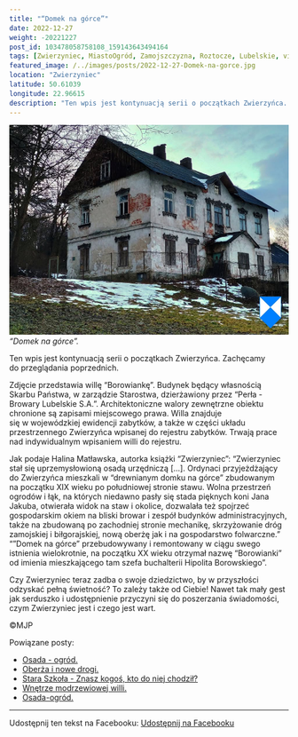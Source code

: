 ```yaml
---
title: "“Domek na górce”"
date: 2022-12-27
weight: -20221227
post_id: 103478058758108_159143643494164
tags: [Zwierzyniec, MiastoOgród, Zamojszczyzna, Roztocze, Lubelskie, villarestituta, turystyka, dziedzictwo, zabytki, krajobrazy]
featured_image: /../images/posts/2022-12-27-Domek-na-gorce.jpg
location: "Zwierzyniec"
latitude: 50.61039
longitude: 22.96615
description: "Ten wpis jest kontynuacją serii o początkach Zwierzyńca. Zachęcamy do przeglądania poprzednich...."
---
```


![“Domek na górce”.](/images/posts/2022-12-27-Domek-na-gorce.jpg)
*“Domek na górce”.*

Ten wpis jest kontynuacją serii o początkach Zwierzyńca. Zachęcamy do przeglądania poprzednich.

Zdjęcie przedstawia willę “Borowiankę”. Budynek będący własnością Skarbu Państwa, w zarządzie Starostwa, dzierżawiony przez “Perła - Browary Lubelskie S.A.”.
Architektoniczne walory zewnętrzne obiektu chronione są zapisami miejscowego prawa. Willa znajduje się w wojewódzkiej ewidencji zabytków, a także w części układu przestrzennego Zwierzyńca wpisanej do rejestru zabytków. Trwają prace nad indywidualnym wpisaniem willi do rejestru.

Jak podaje Halina Matławska, autorka książki “Zwierzyniec”:
“Zwierzyniec stał się uprzemysłowioną osadą urzędniczą [...].
Ordynaci przyjeżdżający do Zwierzyńca mieszkali w “drewnianym domku na górce” zbudowanym na początku XIX wieku po południowej stronie stawu. Wolna przestrzeń ogrodów i łąk, na których niedawno pasły się stada pięknych koni Jana Jakuba, otwierała widok na staw i okolice, dozwalała też spojrzeć gospodarskim okiem na bliski browar i zespół budynków administracyjnych, także na zbudowaną po zachodniej stronie mechanikę, skrzyżowanie dróg zamojskiej i biłgorajskiej, nową oberżę jak i na gospodarstwo folwarczne.”
“”Domek na górce” przebudowywany i remontowany w ciągu swego istnienia wielokrotnie, na początku XX wieku otrzymał nazwę “Borowianki” od imienia mieszkającego tam szefa buchalterii Hipolita Borowskiego”.

Czy Zwierzyniec teraz zadba o swoje dziedzictwo, by w przyszłości odzyskać pełną świetność?
To zależy także od Ciebie!
Nawet tak mały gest jak serduszko i udostępnienie przyczyni się do poszerzania świadomości, czym Zwierzyniec jest i czego jest wart.



©MJP

Powiązane posty:
- [Osada - ogród.](/posts/Osada-ogrod)
- [Oberża i nowe drogi.](/posts/Oberza-i-nowe-drogi)
- [Stara Szkoła - Znasz kogoś, kto do niej chodził?](/posts/Stara-Szkola-Znasz-kogos-kto-do-niej-chodzil)
- [Wnętrze modrzewiowej willi.](/posts/Wnetrze-modrzewiowej-willi)
- [Osada-ogród.](/posts/Osada-ogrod)


---

Udostępnij ten tekst na Facebooku:
[Udostępnij na Facebooku](https://www.facebook.com/sharer/sharer.php?u=https://stowarzyszeniewachniewskiej.pl/posts/Domek-na-gorce)

<script type="application/ld+json">
{
  "@context": "https://schema.org",
  "@type": "BlogPosting",
  "headline": "“Domek na górce”.",
  "datePublished": "2022-12-27",
  "dateModified": "2022-12-27",
  "author": {
    "@type": "Person",
    "name": "Michał Jan Patyk"
  },
  "publisher": {
    "@type": "Organization",
    "name": "Stowarzyszenie im. Aleksandry Wachniewskiej",
    "logo": {
      "@type": "ImageObject",
      "url": "https://stowarzyszeniewachniewskiej.pl/images/logo/logo.svg"
    }
  },
  "mainEntityOfPage": {
    "@type": "WebPage",
    "@id": "https://stowarzyszeniewachniewskiej.pl/posts/Domek-na-gorce"
  },
  "image": {
    "@type": "ImageObject",
    "url": "https://stowarzyszeniewachniewskiej.pl/images/posts/2022-12-27-Domek-na-gorce.jpg"
  },
  "articleSection": "Dziedzictwo Kulturowe i Zabytki",
  "keywords": "Zwierzyniec, MiastoOgród, Zamojszczyzna, Roztocze, Lubelskie, villarestituta, turystyka, dziedzictwo, zabytki, krajobrazy",
  "wordCount": 216,
  "articleBody": "Ten wpis jest kontynuacją serii o początkach Zwierzyńca. Zachęcamy do przeglądania poprzednich.\n\nZdjęcie przedstawia willę “Borowiankę”. Budynek będący własnością Skarbu Państwa, w zarządzie Starostwa, dzierżawiony przez “Perła - Browary Lubelskie S.A.”. \nArchitektoniczne walory zewnętrzne obiektu chronione są zapisami miejscowego prawa. Willa znajduje się w wojewódzkiej ewidencji zabytków, a także w części układu przestrzennego Zwierzyńca wpisanej do rejestru zabytków. Trwają prace nad indywidualnym wpisaniem willi do rejestru. \n\nJak podaje Halina Matławska, autorka książki “Zwierzyniec”:\n“Zwierzyniec stał się uprzemysłowioną osadą urzędniczą [...].\nOrdynaci przyjeżdżający do Zwierzyńca mieszkali w “drewnianym domku na górce” zbudowanym na początku XIX wieku po południowej stronie stawu. Wolna przestrzeń ogrodów i łąk, na których niedawno pasły się stada pięknych koni Jana Jakuba, otwierała widok na staw i okolice, dozwalała też spojrzeć gospodarskim okiem na bliski browar i zespół budynków administracyjnych, także na zbudowaną po zachodniej stronie mechanikę, skrzyżowanie dróg zamojskiej i biłgorajskiej, nową oberżę jak i na gospodarstwo folwarczne.”\n“”Domek na górce” przebudowywany i remontowany w ciągu swego istnienia wielokrotnie, na początku XX wieku otrzymał nazwę “Borowianki” od imienia mieszkającego tam szefa buchalterii Hipolita Borowskiego”.\n\nCzy Zwierzyniec teraz zadba o swoje dziedzictwo, by w przyszłości odzyskać pełną świetność?\nTo zależy także od Ciebie!\nNawet tak mały gest jak serduszko i udostępnienie przyczyni się do poszerzania świadomości, czym Zwierzyniec jest i czego jest wart.\n \n         \n\n©MJP",
  "description": "Odkryj piękno Zwierzyńca i jego zabytki.",
  "copyrightHolder": {
    "@type": "Person",
    "name": "Michał Jan Patyk"
  }
}
</script>
<script type="application/ld+json">
{
  "@context": "https://schema.org",
  "@type": "BreadcrumbList",
  "itemListElement": [
    {
      "@type": "ListItem",
      "position": 1,
      "name": "Home",
      "item": "https://stowarzyszeniewachniewskiej.pl"
    },
    {
      "@type": "ListItem",
      "position": 2,
      "name": "posts",
      "item": "https://stowarzyszeniewachniewskiej.pl/posts"
    },
    {
      "@type": "ListItem",
      "position": 3,
      "name": "“Domek na górce”.",
      "item": "https://stowarzyszeniewachniewskiej.pl/posts/Domek-na-gorce"
    }
  ]
}
</script>
